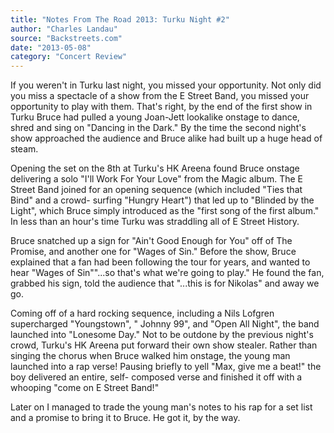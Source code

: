 ```yaml
---
title: "Notes From The Road 2013: Turku Night #2"
author: "Charles Landau"
source: "Backstreets.com"
date: "2013-05-08"
category: "Concert Review"
---
```


If you weren't in Turku last night, you missed your opportunity. Not only did you miss a spectacle of a show from the E Street Band, you missed your opportunity to play with them. That's right, by the end of the first show in Turku Bruce had pulled a young Joan-Jett lookalike onstage to dance, shred and sing on "Dancing in the Dark." By the time the second night's show approached the audience and Bruce alike had built up a huge head of steam.

Opening the set on the 8th at Turku's HK Areena found Bruce onstage delivering a solo "I'll Work For Your Love" from the Magic album. The E Street Band joined for an opening sequence (which included "Ties that Bind" and a crowd- surfing "Hungry Heart") that led up to "Blinded by the Light", which Bruce simply introduced as the "first song of the first album." In less than an hour's time Turku was straddling all of E Street History.

Bruce snatched up a sign for "Ain't Good Enough for You" off of The Promise, and another one for "Wages of Sin." Before the show, Bruce explained that a fan had been following the tour for years, and wanted to hear "Wages of Sin""...so that's what we're going to play." He found the fan, grabbed his sign, told the audience that "...this is for Nikolas" and away we go.

Coming off of a hard rocking sequence, including a Nils Lofgren supercharged "Youngstown", " Johnny 99", and "Open All Night", the band launched into "Lonesome Day." Not to be outdone by the previous night's crowd, Turku's HK Areena put forward their own show stealer. Rather than singing the chorus when Bruce walked him onstage, the young man launched into a rap verse! Pausing briefly to yell "Max, give me a beat!" the boy delivered an entire, self- composed verse and finished it off with a whooping "come on E Street Band!"

Later on I managed to trade the young man's notes to his rap for a set list and a promise to bring it to Bruce. He got it, by the way.